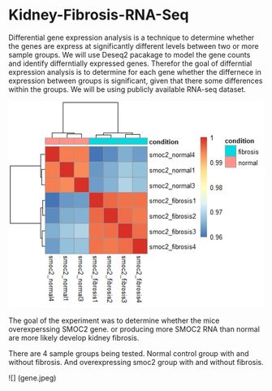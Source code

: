 # Kidney-Fibrosis-RNA-Seq
Differential gene expression analysis is a technique to determine
whether the genes are express at significantly different levels 
between two or more sample groups.
We will use Deseq2 pacakage to model the gene counts and identify 
differntially expressed genes. 
Therefor the goal of differntial expression analysis is to determine
for each gene whether the differnece in expression between
groups is significant, given that there some differences within the groups. 
We will be using publicly available RNA-seq dataset. 

![](Rplot.jpeg)

The goal of the experiment was to determine whether the mice overexperssing SMOC2 gene. 
or producing more SMOC2 RNA than normal are more likely develop kidney fibrosis. 

There are 4 sample groups being tested. Normal control group with and without fibrosis.
And overexpressing smoc2 group with and without fibrosis. 

![] (gene.jpeg)
